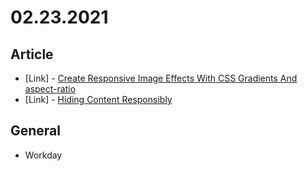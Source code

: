 # 02.23.2021

## Article

- \[Link\] - [Create Responsive Image Effects With CSS Gradients And aspect-ratio](https://www.smashingmagazine.com/2021/02/responsive-image-effects-css-gradients-aspect-ratio/)
- \[Link\] - [Hiding Content Responsibly](https://css-tricks.com/hiding-content-responsibly/)

## General

- Workday
